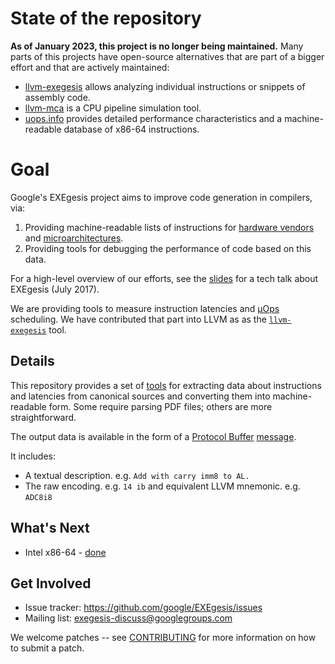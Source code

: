 # State of the repository

**As of January 2023, this project is no longer being maintained.** Many parts
of this projects have open-source alternatives that are part of a bigger effort
and that are actively maintained:

-   [llvm-exegesis](https://llvm.org/docs/CommandGuide/llvm-exegesis.html)
    allows analyzing individual instructions or snippets of assembly code.
-   [llvm-mca](https://llvm.org/docs/CommandGuide/llvm-mca.html) is a CPU
    pipeline simulation tool.
-   [uops.info](https://uops.info/) provides detailed performance
    characteristics and a machine-readable database of x86-64 instructions.

# Goal

Google's EXEgesis project aims to improve code generation in compilers, via:

1.  Providing machine-readable lists of instructions for [hardware
    vendors](https://en.wikipedia.org/wiki/List_of_computer_hardware_manufacturers#Central_processing_units_.28CPUs.29)
    and [microarchitectures](https://en.wikipedia.org/wiki/Microarchitecture).
2.  Providing tools for debugging the performance of code based on this data.

For a high-level overview of our efforts, see the
[slides](https://goo.gl/koSKFK) for a tech talk about EXEgesis (July 2017).

We are providing tools to measure instruction latencies and
[µOps](https://en.wikipedia.org/wiki/Micro-operation) scheduling. We have
contributed that part into LLVM as as the
[`llvm-exegesis`](https://llvm.org/docs/CommandGuide/llvm-exegesis.html) tool.

## Details

This repository provides a set of [tools](exegesis/tools/README.md) for
extracting data about instructions and latencies from canonical sources and
converting them into machine-readable form. Some require parsing PDF files;
others are more straightforward.

The output data is available in the form of a [Protocol
Buffer](https://developers.google.com/protocol-buffers/)
[message](exegesis/proto/microarchitecture.proto).

It includes:

-   A textual description. e.g. `Add with carry imm8 to AL.`
-   The raw encoding. e.g. `14 ib` and equivalent LLVM mnemonic. e.g. `ADC8i8`

## What's Next

-   Intel x86-64 - [done](exegesis/x86/pdf/README.md)

## Get Involved

*   Issue tracker: https://github.com/google/EXEgesis/issues
*   Mailing list: <exegesis-discuss@googlegroups.com>

We welcome patches -- see [CONTRIBUTING](CONTRIBUTING) for more information on
how to submit a patch.
